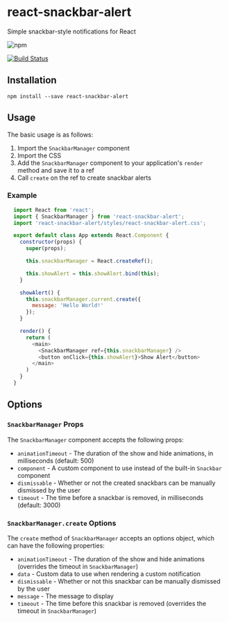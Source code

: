 # react-snackbar-alert
Simple snackbar-style notifications for React

![npm](https://img.shields.io/npm/v/react-snackbar-alert.svg)

[![Build Status](https://travis-ci.org/joeattardi/react-snackbar-alert.svg?branch=master)](https://travis-ci.org/joeattardi/react-snackbar-alert)

## Installation

    npm install --save react-snackbar-alert

## Usage

The basic usage is as follows:

1. Import the `SnackbarManager` component
2. Import the CSS
3. Add the `SnackbarManager` component to your application's `render` method and save it to a ref
4. Call `create` on the ref to create snackbar alerts

### Example

```javascript
  import React from 'react';
  import { SnackbarManager } from 'react-snackbar-alert';
  import 'react-snackbar-alert/styles/react-snackbar-alert.css';

  export default class App extends React.Component {
    constructor(props) {
      super(props);

      this.snackbarManager = React.createRef();

      this.showAlert = this.showAlert.bind(this);
    }

    showAlert() {
      this.snackbarManager.current.create({
        message: 'Hello World!'
      });
    }

    render() {
      return (
        <main>
          <SnackbarManager ref={this.snackbarManager} />
          <button onClick={this.showAlert}>Show Alert</button>
        </main>
      )
    }
  }
```

## Options

### `SnackbarManager` Props

The `SnackbarManager` component accepts the following props:

- `animationTimeout` - The duration of the show and hide animations, in milliseconds (default: 500)
- `component` - A custom component to use instead of the built-in `Snackbar` component
- `dismissable` - Whether or not the created snackbars can be manually dismissed by the user
- `timeout` - The time before a snackbar is removed, in milliseconds (default: 3000)

### `SnackbarManager.create` Options

The `create` method of `SnackbarManager` accepts an options object, which can have the following properties:

- `animationTimeout` - The duration of the show and hide animations (overrides the timeout in `SnackbarManager`)
- `data` - Custom data to use when rendering a custom notification
- `dismissable` - Whether or not this snackbar can be manually dismissed by the user
- `message` - The message to display
- `timeout` - The time before this snackbar is removed (overrides the timeout in `SnackbarManager`)
